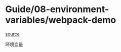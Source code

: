 # Guide/08-environment-variables/webpack-demo

[source](https://webpack.js.org/guides/environment-variables/)

环境变量